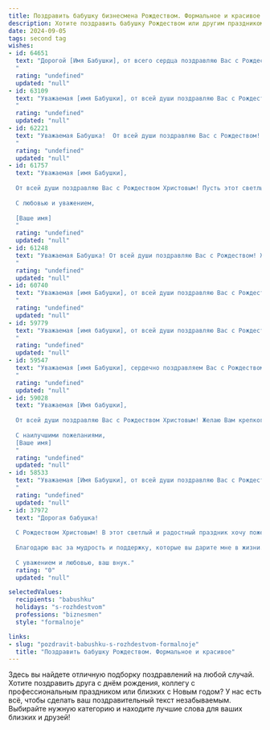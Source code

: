 ```yaml
---
title: Поздравить бабушку бизнесмена Рождеством. Формальное и красивое
description: Хотите поздравить бабушку Рождеством или другим праздником? Наш ИИ создаст незабываемое поздравление, а вы обязательно выделитесь среди других.  
date: 2024-09-05
tags: second tag
wishes:
- id: 64651
  text: "Дорогой [Имя Бабушки], от всего сердца поздравляю Вас с Рождеством! Желаю Вам крепкого здоровья, мира и благополучия. Пусть этот праздничный день принесет Вам радость, любовь и свет. Пусть бизнес процветает, а  счастье наполняет каждый день!
  "
  rating: "undefined"
  updated: "null"
- id: 63109
  text: "Уважаемая [имя Бабушки], от всей души поздравляю Вас с Рождеством! Желаю Вам крепкого здоровья, благополучия, мира и радости в Вашем доме. Пусть этот праздник принесет Вам светлые надежды, любовь близких и душевное тепло.
  "
  rating: "undefined"
  updated: "null"
- id: 62221
  text: "Уважаемая Бабушка!  От всей души поздравляю Вас с Рождеством! Пусть этот праздник наполнит Ваш дом теплом, радостью и благополучием. Желаю Вам крепкого здоровья, неиссякаемой энергии и успехов в Ваших делах.
  "
  rating: "undefined"
  updated: "null"
- id: 61757
  text: "Уважаемая [имя Бабушки],
  
  От всей души поздравляю Вас с Рождеством Христовым! Пусть этот светлый праздник принесет в Ваш дом мир, любовь и благополучие. Желаю Вам крепкого здоровья,  радости, тепла семейного очага и исполнения всех желаний!
  
  С любовью и уважением,
  
  [Ваше имя]
  "
  rating: "undefined"
  updated: "null"
- id: 61248
  text: "Уважаемая Бабушка! От всей души поздравляю Вас с Рождеством! Желаю Вам крепкого здоровья, душевного спокойствия и благополучия в Новом году. Пусть Рождественская звезда освещает Вам путь, а каждый день будет наполнен радостью и любовью близких.
  "
  rating: "undefined"
  updated: "null"
- id: 60740
  text: "Уважаемая [имя Бабушки], от всей души поздравляю Вас с Рождеством! Желаю Вам крепкого здоровья, семейного благополучия, мира и радости в Новом году. Пусть Рождественская звезда освещает Ваш путь и дарит светлые надежды.
  "
  rating: "undefined"
  updated: "null"
- id: 59779
  text: "Уважаемая [имя бабушки], от всей души поздравляю Вас с Рождеством! Желаю Вам крепкого здоровья, семейного тепла и благополучия. Пусть этот светлый праздник принесет Вам радость, мир и душевное спокойствие.
  "
  rating: "undefined"
  updated: "null"
- id: 59547
  text: "Уважаемая [имя Бабушки], сердечно поздравляем Вас с Рождеством Христовым! Желаем Вам крепкого здоровья, благополучия, семейного тепла и праздничного настроения. Пусть этот светлый праздник наполнит Вашу жизнь радостью, любовью и надеждой на лучшее.
  "
  rating: "undefined"
  updated: "null"
- id: 59028
  text: "Уважаемая [Имя бабушки],
  
  От всей души поздравляю Вас с Рождеством Христовым! Желаю Вам крепкого здоровья, душевного тепла и благополучия в новом году. Пусть Рождественская звезда освещает Ваш путь, а ангел-хранитель оберегает Вас от всех невзгод.
  
  С наилучшими пожеланиями,
  [Ваше имя]
  "
  rating: "undefined"
  updated: "null"
- id: 58533
  text: "Уважаемая [Имя Бабушки], от всей души поздравляю Вас с Рождеством! Желаю Вам крепкого здоровья, душевного тепла, благополучия и праздничного настроения. Пусть этот светлый праздник принесет Вам радость, мир и уют в Ваш дом. С Рождеством!
  "
  rating: "undefined"
  updated: "null"
- id: 37972
  text: "Дорогая бабушка!
  
  С Рождеством Христовым! В этот светлый и радостный праздник хочу пожелать вам здоровья, счастья и безграничной любви. Пусть в вашем доме всегда царит уют и тепло, а каждый день приносит лишьpositive эмоции.
  
  Благодарю вас за мудрость и поддержку, которые вы дарите мне в жизни. Вы — мой пример и вдохновение. Пусть в новом году сбудутся все ваши мечты, а рядом будут надежные и любимые люди.
  
  С уважением и любовью, ваш внук."
  rating: "0"
  updated: "null"

selectedValues:
  recipients: "babushku"
  holidays: "s-rozhdestvom"
  professions: "biznesmen"
  style: "formalnoje"

links:
- slug: "pozdravit-babushku-s-rozhdestvom-formalnoje"
  title: "Поздравить бабушку Рождеством. Формальное и красивое"
---
```


Здесь вы найдете отличную подборку поздравлений на любой случай. 
Хотите поздравить друга с днём рождения, коллегу с профессиональным праздником или близких с Новым годом? У нас есть всё, чтобы сделать ваш поздравительный текст незабываемым. Выбирайте нужную категорию и находите лучшие слова для ваших близких и друзей!
